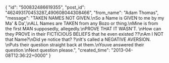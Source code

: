  {
   "id": "500832486619355",
   "post_id": "462493170453287_490608044308466",
   "from_name": "Adam Thomas",
   "message": "TAKEN NAMES NOT GIVEN.\nSo a Name is GIVEN to me by my Ma' & Da',\nALL Names are TAKEN from any Bozo or thing.\nMine is from the first MAN supposedly,  allegedly.\nPROVE THAT IT WASN'T. \nHow can they PROVE in their FICTICIOUS BELIEFS that he even existed ??\nAm I NOT that Name?\nDid ye notice that? ?\nIt's called a NEGATIVE AVERSION. \nPuts their question straight back at them.\nYouve answered their question.\nNext question please.",
   "created_time": "2013-04-08T12:36:22+0000"
 }
